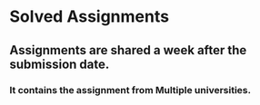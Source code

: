 # Solved Assignments
## Assignments are shared a week after the submission date.
### It contains the assignment from Multiple universities.
